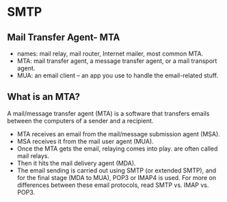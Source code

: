 # SMTP

## Mail Transfer Agent- MTA

  - names: mail relay, mail router, Internet mailer, most common MTA.
  - MTA: mail transfer agent, a message transfer agent, or a mail transport agent.
  - MUA: an email client – an app you use to handle the email-related stuff. 


## **What is an MTA?**

A mail/message transfer agent (MTA) is a software that transfers emails between the computers of a sender and a recipient. 

- MTA receives an email from the mail/message submission agent (MSA).
- MSA receives it from the mail user agent (MUA).
- Once the MTA gets the email, relaying comes into play. are often called mail relays.
- Then it hits the mail delivery agent (MDA).
- The email sending is carried out using SMTP (or extended SMTP), and for the final stage (MDA to MUA), POP3 or IMAP4 is used. For more on differences between these    email protocols, read SMTP vs. IMAP vs. POP3. 
